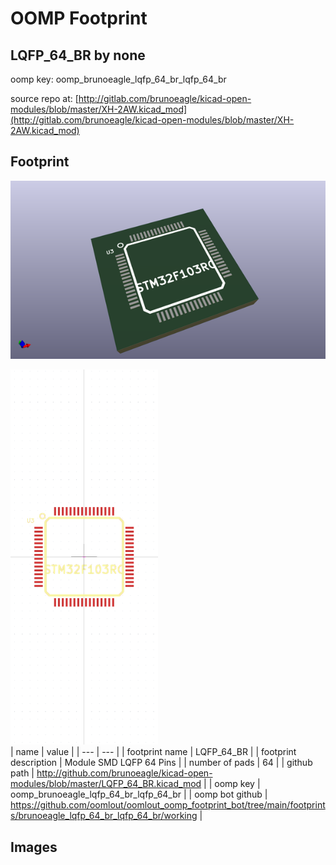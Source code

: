 # OOMP Footprint  
## LQFP_64_BR  by none  
  
oomp key: oomp_brunoeagle_lqfp_64_br_lqfp_64_br  
  
source repo at: [http://gitlab.com/brunoeagle/kicad-open-modules/blob/master/XH-2AW.kicad_mod](http://gitlab.com/brunoeagle/kicad-open-modules/blob/master/XH-2AW.kicad_mod)  
## Footprint  
  
[![working_kicad_pcb_3d.png](working_kicad_pcb_3d_600.png)](working_kicad_pcb_3d.png)  
  
[![working.png](working_600.png)](working.png)  
| name | value | 
| --- | --- | 
| footprint name | LQFP_64_BR | 
| footprint description | Module SMD LQFP 64 Pins | 
| number of pads | 64 | 
| github path | http://github.com/brunoeagle/kicad-open-modules/blob/master/LQFP_64_BR.kicad_mod | 
| oomp key | oomp_brunoeagle_lqfp_64_br_lqfp_64_br | 
| oomp bot github | https://github.com/oomlout/oomlout_oomp_footprint_bot/tree/main/footprints/brunoeagle_lqfp_64_br_lqfp_64_br/working | 
## Images  
